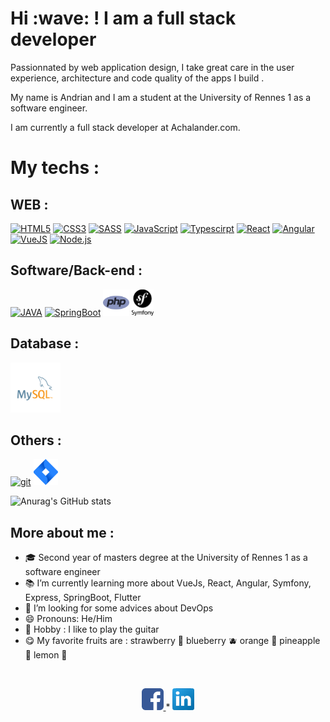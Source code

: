 <h1>Hi :wave: ! I am a full stack developer</h1>
<p>Passionnated by web application design, I take great care in the user experience, architecture and code quality of the apps I build .</p>
My name is Andrian and I am a student at the University of Rennes 1 as a software engineer.
<p>I am currently a full stack developer at Achalander.com.</p>

<h1>My techs : </h1>
 
 <h2>WEB : </h2>

<p>
        <a href="https://developer.mozilla.org/en-US/docs/Web/HTML" target="_blank"> <img alt="HTML5" height ="42px"  src="https://raw.githubusercontent.com/rahul-jha98/github_readme_icons/main/language_and_tools/square/html/html.svg"></a>
        <a href="https://developer.mozilla.org/en-US/docs/Web/CSS" target="_blank"> <img alt="CSS3" height ="42px"  src="https://raw.githubusercontent.com/rahul-jha98/github_readme_icons/main/language_and_tools/square/css/css.svg"></a>
        <a href="https://sass-lang.com/" target="_blank"> <img alt="SASS" height ="42px"  src="https://raw.githubusercontent.com/rahul-jha98/github_readme_icons/main/language_and_tools/square/sass/sass.svg"></a>
        <a href="https://developer.mozilla.org/en-US/docs/Web/JavaScript" target="_blank"> <img alt="JavaScript" height ="42px"  src="https://raw.githubusercontent.com/rahul-jha98/github_readme_icons/main/language_and_tools/square/javascript/javascript.svg"></a>
        <a href="https://www.typescriptlang.org/" target="_blank"><img alt="Typescirpt" height ="42px" src="https://raw.githubusercontent.com/rahul-jha98/github_readme_icons/main/language_and_tools/square/typescript/typescript.svg"></a>
        <a href="https://reactjs.org/" target="_blank"> <img alt="React" height ="42px" src="https://raw.githubusercontent.com/rahul-jha98/github_readme_icons/main/language_and_tools/square/react/react.svg"></a>
        <a href="https://angular.io/" target="_blank"> <img alt="Angular" height ="42px" src="https://raw.githubusercontent.com/rahul-jha98/github_readme_icons/main/language_and_tools/square/angular/angular.svg"></a>
        <a href="https://vuejs.org/" target="_blank"> <img alt="VueJS" height ="42px" src="https://raw.githubusercontent.com/rahul-jha98/github_readme_icons/main/language_and_tools/square/vue/vue.svg"></a>
        <a href="https://nodejs.org" target="_blank"><img alt="Node.js" height ="42px" src="https://raw.githubusercontent.com/rahul-jha98/github_readme_icons/main/language_and_tools/square/node/node.svg"></a>
</p>

 <h2>Software/Back-end : </h2>
 <p>
    <a href="https://www.w3schools.com/java/default.asp" target="_blank"> <img alt="JAVA" height ="42px"  src="https://raw.githubusercontent.com/rahul-jha98/github_readme_icons/main/language_and_tools/square/java/java.svg"></a>
    <a href="https://spring.io/projects/spring-boot/" target="_blank"> <img alt="SpringBoot" height ="42px"  src="https://raw.githubusercontent.com/rahul-jha98/github_readme_icons/main/language_and_tools/square/spring/spring.svg"></a>
    <a href="https://www.w3schools.com/php/default.asp" target="_blank"> <img alt="PHP" height ="42px"  src="./assets/php.svg"></a>
     <a href="https://symfony.com/" target="_blank"> <img alt="Symfony" height ="42px"  src="./assets/symfony.png"></a>
 </p>

 <h2>Database : </h2>

<a href="https://sql.sh/" target="_blank"> <img alt="SQL" height ="80px"  src="./assets/mysql.svg"></a>

<h2>Others : </h2>
<p>
        <a href="https://git-scm.com/" target="_blank"> <img src="https://raw.githubusercontent.com/rahul-jha98/github_readme_icons/main/language_and_tools/square/git-scm/git-scm.svg" alt="git" height='42px'/></a>
        <a href="https://www.atlassian.com/software/jira?&aceid=&adposition=&adgroup=93058439420&campaign=9124878462&creative=542638212407&device=c&keyword=jira&matchtype=e&network=g&placement=&ds_kids=p51242141084&ds_e=GOOGLE&ds_eid=700000001558501&ds_e1=GOOGLE&gclid=Cj0KCQjwpeaYBhDXARIsAEzItbHSdU-va5N-ltgaB6SfnRzjZwzvYNRLPLF02NVNJESkDdGvk-CfaqsaAjkLEALw_wcB&gclsrc=aw.ds" target="_blank"> <img src="./assets/jira.svg" alt="JIRA" height='42px'/></a>
        
</p>

![Anurag's GitHub stats](https://github-readme-stats.vercel.app/api?username=tandrian&show_icons=true&theme=radical)

<h2>More about me : </h2>

- :mortar_board: Second year of masters degree at the University of Rennes 1 as a software engineer
- :books: I’m currently learning more about VueJs, React, Angular, Symfony, Express, SpringBoot, Flutter
- 🤔 I’m looking for some advices about DevOps
- 😄 Pronouns: He/Him
- :guitar: Hobby : I like to play the guitar
- 😋 My favorite fruits are : strawberry :strawberry: blueberry :blueberries: orange :orange: pineapple :pineapple: lemon :lemon:

<br/>

<p align="center">
    <a href="https://www.facebook.com/kabutorakotarih.rakotoarisoa" title="Tchat on facebook">
        <img class="social__facebook" alt="Facebook" src="./assets/facebook.png" width="35px" />
    </a>
    *
    <a href="https://www.linkedin.com/in/rakotoarisoa-tahiriniaina-andrian-4a01aa211/" title="Discuss on linkedin">
        <img class="social__skype" alt="Skype" src="./assets/linkedin.png" width="35px" />
    </a>
</p>
